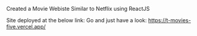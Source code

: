 
Created a Movie Webiste Similar to Netflix using ReactJS

Site deployed at the below link: Go and just have a look:
https://t-movies-five.vercel.app/
